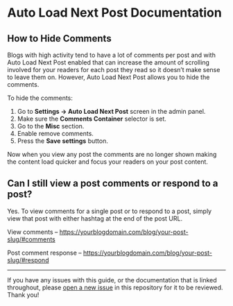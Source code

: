 # Auto Load Next Post Documentation

## How to Hide Comments

Blogs with high activity tend to have a lot of comments per post and with Auto Load Next Post enabled that can increase the amount of scrolling involved for your readers for each post they read so it doesn’t make sense to leave them on. However, Auto Load Next Post allows you to hide the comments.

To hide the comments:

1. Go to **Settings -> Auto Load Next Post** screen in the admin panel.
2. Make sure the **Comments Container** selector is set.
3. Go to the **Misc** section.
4. Enable remove comments.
5. Press the **Save settings** button.

Now when you view any post the comments are no longer shown making the content load quicker and focus your readers on your post content.

## Can I still view a post comments or respond to a post?

Yes. To view comments for a single post or to respond to a post, simply view that post with either hashtag at the end of the post URL.

View comments – https://yourblogdomain.com/blog/your-post-slug/#comments

Post comment response – https://yourblogdomain.com/blog/your-post-slug/#respond

---

If you have any issues with this guide, or the documentation that is linked throughout, please [open a new issue](https://github.com/AutoLoadNextPost/alnp-documentation/issues/new) in this repository for it to be reviewed. Thank you!